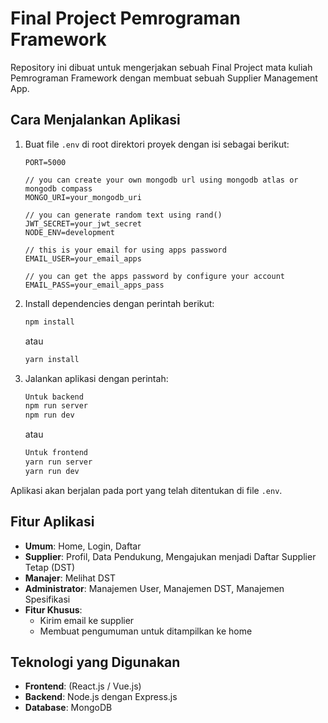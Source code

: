 # Final Project Pemrograman Framework

Repository ini dibuat untuk mengerjakan sebuah Final Project mata kuliah Pemrograman Framework dengan membuat sebuah Supplier Management App.

## Cara Menjalankan Aplikasi

1. Buat file `.env` di root direktori proyek dengan isi sebagai berikut:

    ```plaintext
    PORT=5000

    // you can create your own mongodb url using mongodb atlas or mongodb compass
    MONGO_URI=your_mongodb_uri

    // you can generate random text using rand()
    JWT_SECRET=your_jwt_secret
    NODE_ENV=development

    // this is your email for using apps password
    EMAIL_USER=your_email_apps

    // you can get the apps password by configure your account
    EMAIL_PASS=your_email_apps_pass
    ```

2. Install dependencies dengan perintah berikut:
    ```sh
    npm install
    ```
    atau
    ```sh
    yarn install
    ```

3. Jalankan aplikasi dengan perintah:
    ```sh
    Untuk backend
    npm run server
    npm run dev
    ```
    atau
    ```sh
    Untuk frontend
    yarn run server
    yarn run dev
    ```

Aplikasi akan berjalan pada port yang telah ditentukan di file `.env`.

## Fitur Aplikasi

- **Umum**: Home, Login, Daftar
- **Supplier**: Profil, Data Pendukung, Mengajukan menjadi Daftar Supplier Tetap (DST)
- **Manajer**: Melihat DST
- **Administrator**: Manajemen User, Manajemen DST, Manajemen Spesifikasi
- **Fitur Khusus**: 
  - Kirim email ke supplier
  - Membuat pengumuman untuk ditampilkan ke home

## Teknologi yang Digunakan

- **Frontend**: (React.js / Vue.js)
- **Backend**: Node.js dengan Express.js
- **Database**: MongoDB

